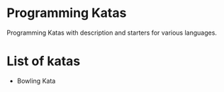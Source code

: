 # Programming Katas

Programming Katas with description and starters for various languages.

# List of katas

- Bowling Kata